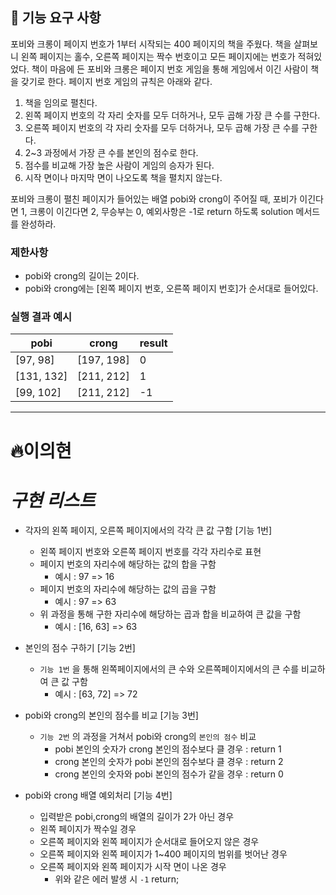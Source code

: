 ## 🚀 기능 요구 사항

포비와 크롱이 페이지 번호가 1부터 시작되는 400 페이지의 책을 주웠다. 책을 살펴보니 왼쪽 페이지는 홀수, 오른쪽 페이지는 짝수 번호이고 모든 페이지에는 번호가 적혀있었다. 책이 마음에 든 포비와 크롱은 페이지 번호 게임을 통해 게임에서 이긴 사람이 책을 갖기로 한다. 페이지 번호 게임의 규칙은 아래와 같다.

1. 책을 임의로 펼친다.
2. 왼쪽 페이지 번호의 각 자리 숫자를 모두 더하거나, 모두 곱해 가장 큰 수를 구한다.
3. 오른쪽 페이지 번호의 각 자리 숫자를 모두 더하거나, 모두 곱해 가장 큰 수를 구한다.
4. 2~3 과정에서 가장 큰 수를 본인의 점수로 한다.
5. 점수를 비교해 가장 높은 사람이 게임의 승자가 된다.
6. 시작 면이나 마지막 면이 나오도록 책을 펼치지 않는다.

포비와 크롱이 펼친 페이지가 들어있는 배열 pobi와 crong이 주어질 때, 포비가 이긴다면 1, 크롱이 이긴다면 2, 무승부는 0, 예외사항은 -1로 return 하도록 solution 메서드를 완성하라.

### 제한사항

- pobi와 crong의 길이는 2이다.
- pobi와 crong에는 [왼쪽 페이지 번호, 오른쪽 페이지 번호]가 순서대로 들어있다.

### 실행 결과 예시

| pobi       | crong      | result |
| ---------- | ---------- | ------ |
| [97, 98]   | [197, 198] | 0      |
| [131, 132] | [211, 212] | 1      |
| [99, 102]  | [211, 212] | -1     |

---

# 🔥이의현

# _구현 리스트_

- 각자의 왼쪽 페이지, 오른쪽 페이지에서의 각각 큰 값 구함 [기능 1번]

  - 왼쪽 페이지 번호와 오른쪽 페이지 번호를 각각 자리수로 표현
  - 페이지 번호의 자리수에 해당하는 값의 합을 구함
    - 예시 : 97 => 16
  - 페이지 번호의 자리수에 해당하는 값의 곱을 구함
    - 예시 : 97 => 63
  - 위 과정을 통해 구한 자리수에 해당하는 곱과 합을 비교하여 큰 값을 구함
    - 예시 : [16, 63] => 63

- 본인의 점수 구하기 [기능 2번]

  - `기능 1번` 을 통해 왼쪽페이지에서의 큰 수와 오른쪽페이지에서의 큰 수를 비교하여 큰 값 구함
    - 예시 : [63, 72] => 72

- pobi와 crong의 본인의 점수를 비교 [기능 3번]

  - `기능 2번` 의 과정을 거쳐서 pobi와 crong의 `본인의 점수` 비교
    - pobi 본인의 숫자가 crong 본인의 점수보다 클 경우 : return 1
    - crong 본인의 숫자가 pobi 본인의 점수보다 클 경우 : return 2
    - crong 본인의 숫자와 pobi 본인의 점수가 같을 경우 : return 0

- pobi와 crong 배열 예외처리 [기능 4번]

  - 입력받은 pobi,crong의 배열의 길이가 2가 아닌 경우
  - 왼쪽 페이지가 짝수일 경우
  - 오른쪽 페이지와 왼쪽 페이지가 순서대로 들어오지 않은 경우
  - 오른쪽 페이지와 왼쪽 페이지가 1~400 페이지의 범위를 벗어난 경우
  - 오른쪽 페이지와 왼쪽 페이지가 시작 면이 나온 경우
    - 위와 같은 에러 발생 시 `-1` return;
